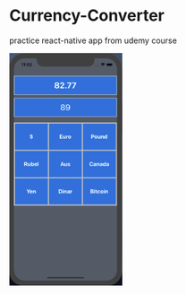 # Currency-Converter

practice react-native app from udemy course

<p>
    <img src="./screenshot1.png" width="40%" />
</p>